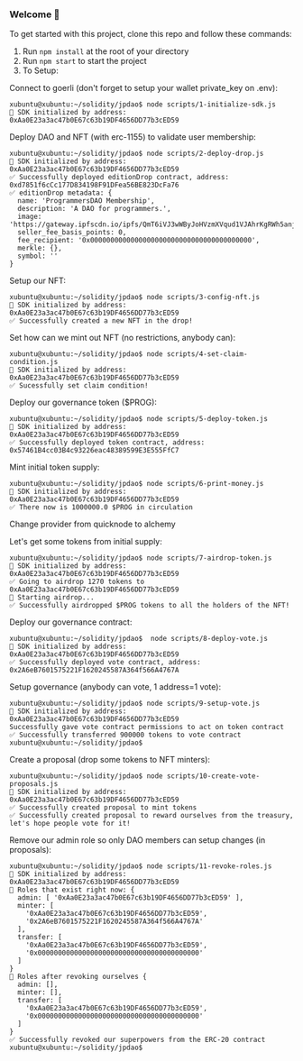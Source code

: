 ### **Welcome 👋**
To get started with this project, clone this repo and follow these commands:

1. Run `npm install` at the root of your directory
2. Run `npm start` to start the project
2. To Setup:

Connect to goerli (don't forget to setup your wallet private_key on .env):
```
xubuntu@xubuntu:~/solidity/jpdao$ node scripts/1-initialize-sdk.js
👋 SDK initialized by address: 0xAa0E23a3ac47b0E67c63b19DF4656DD77b3cED59
```
Deploy DAO and NFT (with erc-1155) to validate user membership:
```
xubuntu@xubuntu:~/solidity/jpdao$ node scripts/2-deploy-drop.js
👋 SDK initialized by address: 0xAa0E23a3ac47b0E67c63b19DF4656DD77b3cED59
✅ Successfully deployed editionDrop contract, address: 0xd7851f6cCc177D834198F91DFea56BE823DcFa76
✅ editionDrop metadata: {
  name: 'ProgrammersDAO Membership',
  description: 'A DAO for programmers.',
  image: 'https://gateway.ipfscdn.io/ipfs/QmT6iVJ3wWByJoHVzmXVqud1VJAhrKgRWh5anjH3GivyzU/0',
  seller_fee_basis_points: 0,
  fee_recipient: '0x0000000000000000000000000000000000000000',
  merkle: {},
  symbol: ''
}
```
Setup our NFT:
```
xubuntu@xubuntu:~/solidity/jpdao$ node scripts/3-config-nft.js
👋 SDK initialized by address: 0xAa0E23a3ac47b0E67c63b19DF4656DD77b3cED59
✅ Successfully created a new NFT in the drop!
```
Set how can we mint out NFT (no restrictions, anybody can):
```
xubuntu@xubuntu:~/solidity/jpdao$ node scripts/4-set-claim-condition.js
👋 SDK initialized by address: 0xAa0E23a3ac47b0E67c63b19DF4656DD77b3cED59
✅ Sucessfully set claim condition!
```
Deploy our governance token ($PROG):
```
xubuntu@xubuntu:~/solidity/jpdao$ node scripts/5-deploy-token.js
👋 SDK initialized by address: 0xAa0E23a3ac47b0E67c63b19DF4656DD77b3cED59
✅ Successfully deployed token contract, address: 0x57461B4cc03B4c93226eac48389599E3E555FfC7
```
Mint initial token supply:
```
xubuntu@xubuntu:~/solidity/jpdao$ node scripts/6-print-money.js
👋 SDK initialized by address: 0xAa0E23a3ac47b0E67c63b19DF4656DD77b3cED59
✅ There now is 1000000.0 $PROG in circulation
```
Change provider from quicknode to alchemy

Let's get some tokens from initial supply:
```
xubuntu@xubuntu:~/solidity/jpdao$ node scripts/7-airdrop-token.js
👋 SDK initialized by address: 0xAa0E23a3ac47b0E67c63b19DF4656DD77b3cED59
✅ Going to airdrop 1270 tokens to 0xAa0E23a3ac47b0E67c63b19DF4656DD77b3cED59
🌈 Starting airdrop...
✅ Successfully airdropped $PROG tokens to all the holders of the NFT!
```
Deploy our governance contract:
```
xubuntu@xubuntu:~/solidity/jpdao$  node scripts/8-deploy-vote.js
👋 SDK initialized by address: 0xAa0E23a3ac47b0E67c63b19DF4656DD77b3cED59
✅ Successfully deployed vote contract, address: 0x2A6eB7601575221F1620245587A364f566A4767A
```
Setup governance (anybody can vote, 1 address=1 vote):
```
xubuntu@xubuntu:~/solidity/jpdao$ node scripts/9-setup-vote.js
👋 SDK initialized by address: 0xAa0E23a3ac47b0E67c63b19DF4656DD77b3cED59
Successfully gave vote contract permissions to act on token contract
✅ Successfully transferred 900000 tokens to vote contract
xubuntu@xubuntu:~/solidity/jpdao$
```
Create a proposal (drop some tokens to NFT minters):
```
xubuntu@xubuntu:~/solidity/jpdao$ node scripts/10-create-vote-proposals.js
👋 SDK initialized by address: 0xAa0E23a3ac47b0E67c63b19DF4656DD77b3cED59
✅ Successfully created proposal to mint tokens
✅ Successfully created proposal to reward ourselves from the treasury, let's hope people vote for it!
```
Remove our admin role so only DAO members can setup changes (in proposals):
```
xubuntu@xubuntu:~/solidity/jpdao$ node scripts/11-revoke-roles.js
👋 SDK initialized by address: 0xAa0E23a3ac47b0E67c63b19DF4656DD77b3cED59
👀 Roles that exist right now: {
  admin: [ '0xAa0E23a3ac47b0E67c63b19DF4656DD77b3cED59' ],
  minter: [
    '0xAa0E23a3ac47b0E67c63b19DF4656DD77b3cED59',
    '0x2A6eB7601575221F1620245587A364f566A4767A'
  ],
  transfer: [
    '0xAa0E23a3ac47b0E67c63b19DF4656DD77b3cED59',
    '0x0000000000000000000000000000000000000000'
  ]
}
🎉 Roles after revoking ourselves {
  admin: [],
  minter: [],
  transfer: [
    '0xAa0E23a3ac47b0E67c63b19DF4656DD77b3cED59',
    '0x0000000000000000000000000000000000000000'
  ]
}
✅ Successfully revoked our superpowers from the ERC-20 contract
xubuntu@xubuntu:~/solidity/jpdao$ 
```
